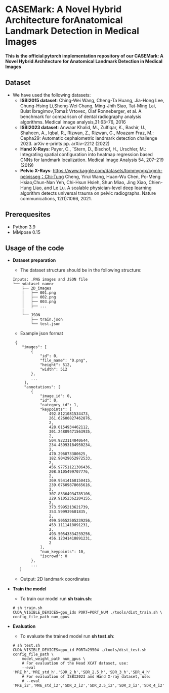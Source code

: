 # CASEMark: A Novel Hybrid Architecture forAnatomical Landmark Detection in Medical Images

**This is the official pytorch implementation repository of our CASEMark: A Novel Hybrid Architecture for Anatomical Landmark Detection in Medical Images** 

<!-- - Link to paper: https://arxiv.org/abs/2412.06499 -->
<!-- - Link to github: https://github.com/MIRACLE-Center/Hybrid Attention Network.git -->


## Dataset
- We have used the following datasets:
  - **ISBI2015  dataset**: Ching-Wei Wang, Cheng-Ta Huang, Jia-Hong Lee, Chung-Hsing Li,Sheng-Wei Chang, Ming-Jhih Siao, Tat-Ming Lai, Bulat Ibragimov,Tomaž Vrtovec, Olaf Ronneberger, et al. A benchmark for comparison of dental radiography analysis algorithms. Medical image analysis,31:63–76, 2016
  - **ISBI2023  dataset**: Anwaar Khalid, M., Zulfiqar, K., Bashir, U., Shaheen, A., Iqbal, R., Rizwan, Z., Rizwan, G., Moazam Fraz, M.: Cepha29: Automatic cephalometric landmark detection challenge 2023. arXiv e-prints pp. arXiv–2212 (2022)
  - **Hand X-Rays**: Payer, C., ˇStern, D., Bischof, H., Urschler, M.: Integrating spatial configuration into heatmap regression based CNNs for landmark localization. Medical Image Analysis 54, 207–219 (2019)
  - **Pelvic X-Rays**: https://www.kaggle.com/datasets/tommyngx/cgmh-pelvisseg；Chi-Tung Cheng, Yirui Wang, Huan-Wu Chen, Po-Meng Hsiao,Chun-Nan Yeh, Chi-Hsun Hsieh, Shun Miao, Jing Xiao, Chien-Hung Liao, and Le Lu. A scalable physician-level deep learning algorithm detects universal trauma on pelvic radiographs. Nature communications, 12(1):1066, 2021.


## Prerequesites
- Python 3.9
- MMpose 0.15

## Usage of the code
- **Dataset preparation**
  - The dataset structure should be in the following structure:

  ```
  Inputs: .PNG images and JSON file
  └── <dataset name>
      ├── 2D_images
      |   ├── 001.png
      │   ├── 002.png
      │   ├── 003.png
      │   ├── ...
      |
      └── JSON
          ├── train.json
          └── test.json
  ```
  - Example json format
  ```
   {
      "images": [
          {
              "id": 0,
              "file_name": "0.png",
              "height": 512,
              "width": 512
          },
          ...
       ],
       "annotations": [
          {
              "image_id": 0,
              "id": 0,
              "category_id": 1,
              "keypoints": [
                  492.8121081534473,
                  261.62600827462876,
                  2,
                  428.0154934462112,
                  301.24809471563935,
                  2,
                  504.9223114040644,
                  234.45993184950234,
                  2,
                  470.296873380625,
                  182.90429052972533,
                  2,
                  456.97751121306436,
                  208.8105499707776,
                  2,
                  369.95414168150415,
                  239.07609878665616,
                  2,
                  307.83364934785106,
                  229.91052362204155,
                  2,
                  373.5995213621739,
                  353.599939601835,
                  2,
                  499.50552505239256,
                  453.1111418891231,
                  2,
                  493.50543334239256,
                  456.12341418891231,
                  2
              ],
              "num_keypoints": 10,
              "iscrowd": 0
          },
          ...
     ]
  ```
  
  - Output: 2D landmark coordinates
  
- **Train the model**
  - To train our model run **sh train.sh**:
  ```
  # sh train.sh
  CUDA_VISIBLE_DEVICES=gpu_ids PORT=PORT_NUM ./tools/dist_train.sh \
  config_file_path num_gpus
  ```

- **Evaluation**
  - To evaluate the trained model run **sh test.sh**:
  ```
  # sh test.sh
  CUDA_VISIBLE_DEVICES=gpu_id PORT=29504 ./tools/dist_test.sh config_file_path \
      model_weight_path num_gpus \
      # For evaluation of the Head XCAT dataset, use:
      --eval 'MRE_h','MRE_std_h','SDR_2_h','SDR_2.5_h','SDR_3_h','SDR_4_h'
      # For evaluation of ISBI2023 and Hand X-ray dataset, use:
      # --eval 'MRE_i2','MRE_std_i2','SDR_2_i2','SDR_2.5_i2','SDR_3_i2','SDR_4_i2'
  ```

